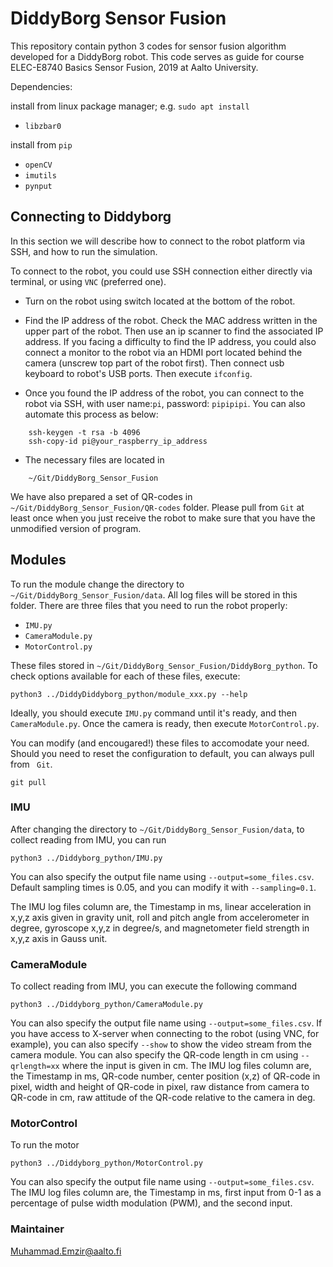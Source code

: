 # DiddyBorg Sensor Fusion

This repository contain python 3 codes for sensor fusion algorithm developed for a DiddyBorg robot. This code serves as guide for course ELEC-E8740 Basics Sensor Fusion, 2019 at Aalto University.

Dependencies:

install from linux package manager; e.g.  `sudo apt install`

* `libzbar0`

install from `pip`
* `openCV`
* `imutils`
* `pynput`

## Connecting to Diddyborg

In this section we will describe how to connect to the robot platform via SSH, and how to run the simulation.

To connect to the robot, you could use SSH connection either directly via terminal, or using `VNC` (preferred one). 

* Turn on the robot using switch located at the bottom of the robot.
* Find the IP address of the robot. Check the MAC address written in the upper part of the robot. Then use an ip scanner to find the associated IP address. If you facing a difficulty to find the IP address, you could also connect a monitor to the robot via an HDMI port located behind the camera (unscrew top part of the robot first). Then connect usb keyboard to robot's USB ports. Then execute `ifconfig`.

* Once you found the IP address of the robot, you can connect to the robot via SSH, with user name:`pi`, password: `pipipipi`. You can also automate this process as below:
```console
    ssh-keygen -t rsa -b 4096
    ssh-copy-id pi@your_raspberry_ip_address
```
* The necessary files are located in 
```console
    ~/Git/DiddyBorg_Sensor_Fusion
```
We have also prepared a set of QR-codes in `~/Git/DiddyBorg_Sensor_Fusion/QR-codes` folder. Please pull from `Git` at least once when you just receive the robot to make sure that you have the unmodified version of program.

## Modules

To run the module change the directory to `~/Git/DiddyBorg_Sensor_Fusion/data`. All log files will be stored in this folder. There are three files that you need to run the robot properly:

* `IMU.py`
* `CameraModule.py`
* `MotorControl.py`

These files stored in `~/Git/DiddyBorg_Sensor_Fusion/DiddyBorg_python`. To check options available for each of these files, execute:
```console
python3 ../DiddyDiddyborg_python/module_xxx.py --help
```
Ideally, you should execute `IMU.py` command until it's ready, and then `CameraModule.py`. Once the camera is ready, then execute `MotorControl.py`.

You can modify (and encougared!) these files to accomodate your need. Should you need to reset the configuration to default, you can always pull from ` Git`.

`git pull`

### IMU
After changing the directory to `~/Git/DiddyBorg_Sensor_Fusion/data`, to collect reading from IMU, you can run
```console
python3 ../Diddyborg_python/IMU.py
```
You can also specify the output file name using `--output=some_files.csv`. Default sampling times is $0.05$, and you can modify it with `--sampling=0.1`.

The IMU log files column are, the Timestamp in ms, linear acceleration in x,y,z axis given in gravity unit, roll and pitch angle from accelerometer in degree, gyroscope x,y,z in degree/s, and magnetometer field strength in x,y,z axis  in Gauss unit.

### CameraModule

To collect reading from IMU, you can execute the following command
```console
python3 ../Diddyborg_python/CameraModule.py
```

You can also specify the output file name using `--output=some_files.csv`. If you have access to X-server when connecting to the robot (using VNC, for example), you can also specify `--show` to show the video stream from the camera module. You can also specify the QR-code length in cm using `--qrlength=xx` where the input is given in cm.
The IMU log files column are, the Timestamp in ms, QR-code number, center position (x,z) of QR-code in pixel, width and height of QR-code in pixel, raw distance from camera to QR-code in cm, raw attitude of the QR-code relative to the camera in deg.

### MotorControl
To run the motor
```console
python3 ../Diddyborg_python/MotorControl.py
```
You can also specify the output file name using `--output=some_files.csv`. 
The IMU log files column are, the Timestamp in ms, first input from 0-1 as a percentage of pulse width modulation (PWM), and the second input.



### Maintainer
Muhammad.Emzir@aalto.fi
